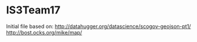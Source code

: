 IS3Team17
=========

Initial file based on:
http://datahugger.org/datascience/scogov-geojson-pt1/
http://bost.ocks.org/mike/map/
